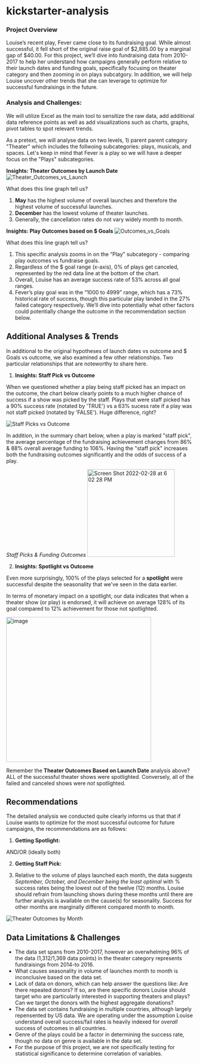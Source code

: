 # kickstarter-analysis


### **Project Overview**

Louise’s recent play, Fever came close to its fundraising goal.  While almost successful, it fell short of the original raise goal of $2,885.00 by a marginal gap of $40.00.  For this project, we’ll dive into fundraising data from 2010-2017 to help her understand how campaigns generally perform relative to their launch dates and funding goals, specifically focusing on theater category and then zooming in on plays subcatgory. In addition, we will help Louise uncover other trends that she can leverage to optimize for successful fundraisings in the future.


### **Analysis and Challenges:**

We will utilize Excel as the main tool to sensitize the raw data, add additional data reference points as well as add visualizations such as charts, graphs, pivot tables to spot relevant trends.


As a pretext, we will analyse data on two levels, 1) parent parent category "Theater" which includes the follwoing subcategories: plays, musicals, and spaces.  Let's keep in mind that Fever is a play so we will have a deeper focus on the "Plays" subcategories.

**Insights: Theater Outcomes by Launch Date**
![Theater_Outcomes_vs_Launch](https://user-images.githubusercontent.com/100495799/155916423-94f91ff4-d268-4a5d-a2b6-7a4c40297b75.png)

What does this line graph tell us?

1. **May** has the highest volume of overall launches and therefore the highest volume of successful launches. 
2. **December** has the lowest volume of theater launches.
3. Generally, the cancellation rates do not vary widely month to month.

**Insights: Play Outcomes based on $ Goals**
![Outcomes_vs_Goals](https://user-images.githubusercontent.com/100495799/155916794-01f2d49d-9964-4c5a-a4fb-61817b691db2.png)

What does this line graph tell us?

1. This specific analysis zooms in on the “Play” subcategory - comparing play outcomes vs fundraise goals.
2. Regardless of the $ goal range (x-axis), 0% of plays get canceled, represented by the red data line at the bottom of the chart.
3. Overall, Louise has an average success rate of 53% across all goal ranges.
4. Fever’s play goal was in the “1000 to 4999” range, which has a 73% historical rate of success, though this particular play landed in the 27% failed category respectively.  We’ll dive into potentially what other factors could potentially change the outcome in the recommendation section below.

## Additional Analyses & Trends

In additional to the original hypotheses of launch dates vs outcome and $ Goals vs outcome, we also examined a few other relationships.  Two particular relationships that are noteworthy to share here.

1. **Insights: Staff Pick vs Outcome**

When we questioned whether a play being staff picked has an impact on the outcome, the chart below clearly points to a much higher chance of success if a show was picked by the staff.  Plays that were staff picked has a 90% success rate (notated by 'TRUE') vs a 63% sucess rate if a play was not staff picked (notated by 'FALSE').  Huge difference, right?

![Staff Picks vs Outcome](https://user-images.githubusercontent.com/100495799/156072780-7fc9f96a-7ef5-4207-a7c4-4aa805f25d13.png)

In addition, in the summary chart below, when a play is marked "staff pick", the average percentage of the fundraising achievement changes from 86% & 88% overall average funding to 106%.  Having the "staff pick" increases both the fundraising outcomes significantly and the odds of success of a play.

_Staff Picks & Funding Outcomes_
<img width="234" alt="Screen Shot 2022-02-28 at 6 02 28 PM" src="https://user-images.githubusercontent.com/100495799/156073175-bed7d393-7ec3-40a5-a3d8-a6eeff4d58ad.png">

2. **Insights: Spotlight vs Outcome**

Even more surprisingly, 100% of the plays selected for a **spotlight** were successful despite the seasonality that we've seen in the data earlier.

In terms of monetary impact on a spotlight, our data indicates that when a theater show (or play) is endorsed, it will achieve on average 128% of its goal compared to 12% achievement for those not spotlighted.

<img width="388" alt="image" src="https://user-images.githubusercontent.com/100495799/156080486-664056a7-0404-45cb-8e50-20ab7b1f85ed.png">


Remember the **Theater Outcomes Based on Launch Date** analysis above? ALL of the successful theater shows were spotlighted.  Conversely, all of the failed and canceled shows were _not_ spotlighted.

## Recommendations

The detailed analysis we conducted quite clearly informs us that that if Louise wants to optimize for the most successful outcome for future campaigns, the recommendations are as follows:

1. **Getting Spotlight:**  

AND/OR (ideally both)

2. **Getting Staff Pick:** 

3. Relative to the volume of plays launched each month, the data suggests _September, October, and December being the least optimal_ with % success rates being the lowest out of the twelve (12) months.  Louise should refrain from launching shows during these months until there are further analysis is available on the cause(s) for seasonality.  Success for other months are marginally different compared month to month.

![Theater Outcomes by Month](https://user-images.githubusercontent.com/100495799/155918391-790e70e1-c23e-4d3f-8e7f-9e7c58ccffda.png)



## Data Limitations & Challenges

- The data set spans from 2010-2017, however an overwhelming 96% of the data (1,312/1,369 data points) in the theater category represents fundraisings from 2014-to 2016.
- What causes seasonality in volume of launches month to month is inconclusive based on the data set.
- Lack of data on donors, which can help answer the questions like: Are there repeated donors?  If so, are there specific donors Louise should target who are particularly interested in supporting theaters and plays? Can we target the donors with the highest aggregate donations?
- The data set contains fundraising in multiple countries, although largely repensented by US data. We are operating under the assumption Louise understand overall success/fail rates is heavily indexed for _overall_ success of outcomes in all countries.
- Genre of the plays could be a factor in determining the success rate, though no data on genre is available in the data set.
- For the purpose of this project, we are not specifically testing for statistical significance to determine correlation of variables.

